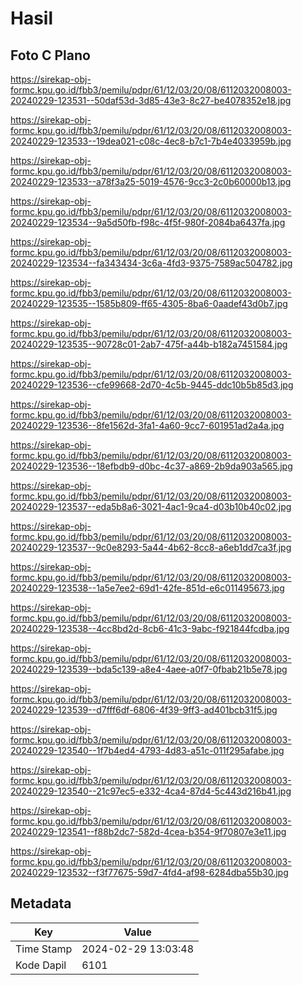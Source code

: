 # Hasil

## Foto C Plano

https://sirekap-obj-formc.kpu.go.id/fbb3/pemilu/pdpr/61/12/03/20/08/6112032008003-20240229-123531--50daf53d-3d85-43e3-8c27-be4078352e18.jpg

https://sirekap-obj-formc.kpu.go.id/fbb3/pemilu/pdpr/61/12/03/20/08/6112032008003-20240229-123533--19dea021-c08c-4ec8-b7c1-7b4e4033959b.jpg

https://sirekap-obj-formc.kpu.go.id/fbb3/pemilu/pdpr/61/12/03/20/08/6112032008003-20240229-123533--a78f3a25-5019-4576-9cc3-2c0b60000b13.jpg

https://sirekap-obj-formc.kpu.go.id/fbb3/pemilu/pdpr/61/12/03/20/08/6112032008003-20240229-123534--9a5d50fb-f98c-4f5f-980f-2084ba6437fa.jpg

https://sirekap-obj-formc.kpu.go.id/fbb3/pemilu/pdpr/61/12/03/20/08/6112032008003-20240229-123534--fa343434-3c6a-4fd3-9375-7589ac504782.jpg

https://sirekap-obj-formc.kpu.go.id/fbb3/pemilu/pdpr/61/12/03/20/08/6112032008003-20240229-123535--1585b809-ff65-4305-8ba6-0aadef43d0b7.jpg

https://sirekap-obj-formc.kpu.go.id/fbb3/pemilu/pdpr/61/12/03/20/08/6112032008003-20240229-123535--90728c01-2ab7-475f-a44b-b182a7451584.jpg

https://sirekap-obj-formc.kpu.go.id/fbb3/pemilu/pdpr/61/12/03/20/08/6112032008003-20240229-123536--cfe99668-2d70-4c5b-9445-ddc10b5b85d3.jpg

https://sirekap-obj-formc.kpu.go.id/fbb3/pemilu/pdpr/61/12/03/20/08/6112032008003-20240229-123536--8fe1562d-3fa1-4a60-9cc7-601951ad2a4a.jpg

https://sirekap-obj-formc.kpu.go.id/fbb3/pemilu/pdpr/61/12/03/20/08/6112032008003-20240229-123536--18efbdb9-d0bc-4c37-a869-2b9da903a565.jpg

https://sirekap-obj-formc.kpu.go.id/fbb3/pemilu/pdpr/61/12/03/20/08/6112032008003-20240229-123537--eda5b8a6-3021-4ac1-9ca4-d03b10b40c02.jpg

https://sirekap-obj-formc.kpu.go.id/fbb3/pemilu/pdpr/61/12/03/20/08/6112032008003-20240229-123537--9c0e8293-5a44-4b62-8cc8-a6eb1dd7ca3f.jpg

https://sirekap-obj-formc.kpu.go.id/fbb3/pemilu/pdpr/61/12/03/20/08/6112032008003-20240229-123538--1a5e7ee2-69d1-42fe-851d-e6c011495673.jpg

https://sirekap-obj-formc.kpu.go.id/fbb3/pemilu/pdpr/61/12/03/20/08/6112032008003-20240229-123538--4cc8bd2d-8cb6-41c3-9abc-f921844fcdba.jpg

https://sirekap-obj-formc.kpu.go.id/fbb3/pemilu/pdpr/61/12/03/20/08/6112032008003-20240229-123539--bda5c139-a8e4-4aee-a0f7-0fbab21b5e78.jpg

https://sirekap-obj-formc.kpu.go.id/fbb3/pemilu/pdpr/61/12/03/20/08/6112032008003-20240229-123539--d7fff6df-6806-4f39-9ff3-ad401bcb31f5.jpg

https://sirekap-obj-formc.kpu.go.id/fbb3/pemilu/pdpr/61/12/03/20/08/6112032008003-20240229-123540--1f7b4ed4-4793-4d83-a51c-011f295afabe.jpg

https://sirekap-obj-formc.kpu.go.id/fbb3/pemilu/pdpr/61/12/03/20/08/6112032008003-20240229-123540--21c97ec5-e332-4ca4-87d4-5c443d216b41.jpg

https://sirekap-obj-formc.kpu.go.id/fbb3/pemilu/pdpr/61/12/03/20/08/6112032008003-20240229-123541--f88b2dc7-582d-4cea-b354-9f70807e3e11.jpg

https://sirekap-obj-formc.kpu.go.id/fbb3/pemilu/pdpr/61/12/03/20/08/6112032008003-20240229-123532--f3f77675-59d7-4fd4-af98-6284dba55b30.jpg


## Metadata

| Key        | Value               |
| ---------- | ------------------- |
| Time Stamp | 2024-02-29 13:03:48 |
| Kode Dapil | 6101                |



